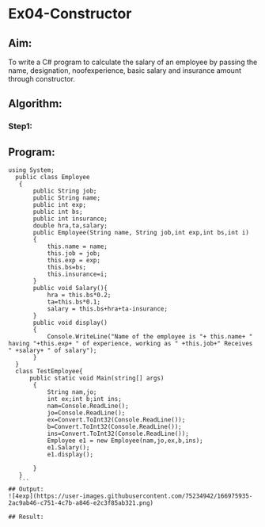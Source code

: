 # Ex04-Constructor
## Aim:
 To write a C# program to calculate the salary of an employee by passing the name, designation, noofexperience, basic salary and insurance amount through constructor.
 
 ## Algorithm:
 ### Step1:
 
 
 
 ## Program:
 ```
 using System;  
   public class Employee  
    {  
        public String job;  
        public String name;  
        public int exp;  
        public int bs;  
        public int insurance;
        double hra,ta,salary;  
        public Employee(String name, String job,int exp,int bs,int i)  
        {  
            this.name = name;  
            this.job = job;  
            this.exp = exp;
            this.bs=bs;
            this.insurance=i;  
        }  
        public void Salary(){
            hra = this.bs*0.2;
            ta=this.bs*0.1;
            salary = this.bs+hra+ta-insurance;
        }
        public void display()  
        {  
            Console.WriteLine("Name of the employee is "+ this.name+ " having "+this.exp+ " of experience, working as " +this.job+" Receives " +salary+ " of salary");
        }   
   }  
   class TestEmployee{  
       public static void Main(string[] args)  
        {  
            String nam,jo;
            int ex;int b;int ins;
            nam=Console.ReadLine();
            jo=Console.ReadLine();
            ex=Convert.ToInt32(Console.ReadLine());
            b=Convert.ToInt32(Console.ReadLine());
            ins=Convert.ToInt32(Console.ReadLine());
            Employee e1 = new Employee(nam,jo,ex,b,ins);  
            e1.Salary();   
            e1.display();  
  
        }  
    }
    ```
 ## Output:
 ![4exp](https://user-images.githubusercontent.com/75234942/166975935-2ac9ab46-c751-4c7b-a846-e2c3f85ab321.png)

 ## Result:
